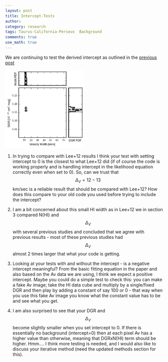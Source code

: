 ```yaml
---
layout: post
title: Intercept-Tests
author:
category: research
tags: Taurus-California-Perseus  Background
comments: true
use_math: true
---
```


We are continuing to test the derived intercept as outlined in the [previous
post](/2015/07/07/Lee12-Test/)




<img src="/images/2015-07-07/perseus_likelihood_lee12_original_wd.png" style="width:50%"/>



1.  In trying to compare with Lee+12 results I think your test with setting
    intercept to 0 is the closest to what Lee+12 did (if of course the code is
    working properly and is handling intercept in the likelihood equation
    correctly even when set to 0). So, can we trust that $$\Delta_V = 12-13$$
    km/sec is a reliable result that should be compared with Lee+12? How does
    this compare to your old code you used before trying to include the
    intercept? 

2. I am a bit concerned about this small HI width as in Lee+12 we in section 3
   compared N(HI) and $$\Delta_V$$ with several previous studies and concluded
   that we agree with previous results - most of these previous studies had
   $$\Delta_V$$ almost 2 times larger that what your code is getting. 

2. Looking at your tests with and without the intercept - is a negative
   intercept meaningful?  From the basic fitting equation in the paper and also
   based on the Av data we are using, I think we expect a positive intercept.
   Maybe you could do a simple test to check this: you can make a fake Av
   image; take the HI data cube and multiply by a single/fixed DGR and then
   play by adding a constant of say 100 or 0 - that way when you use this fake
   Av image you know what the constant value has to be and see what you get.

3. I am also surprised to see that your DGR and $$\Delta_V$$ become slightly
   smaller when you set intercept to 0.  If there is essentially no background
   (intercept=0) then at each pixel Av has a higher value than otherwise,
   meaning that DGRxN(HI) term should be higher.  Hmm…. I think more testing is
   needed, and I would also like to discuss your iterative method (need the
   updated methods section for this).






